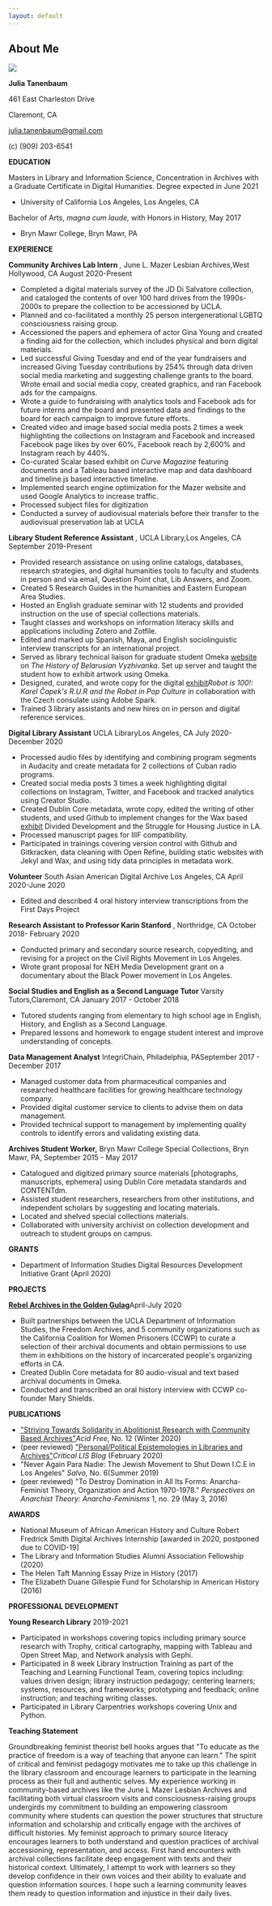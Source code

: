 ```yaml
---
layout: default
---
```


## About Me

<img class="profile-picture" src="sherlock.jpg">

**Julia Tanenbaum**

461 East Charleston Drive

Claremont, CA

julia.tanenbaum@gmail.com

(c) (909) 203-6541

**EDUCATION**

Masters in Library and Information Science, Concentration in Archives with a Graduate Certificate in Digital Humanities. Degree expected in June 2021

- University of California Los Angeles, Los Angeles, CA

Bachelor of Arts, _magna cum laude,_ with Honors in History, May 2017

- Bryn Mawr College, Bryn Mawr, PA

**EXPERIENCE**

**Community Archives Lab Intern** _,_ June L. Mazer Lesbian Archives,West Hollywood, CA August 2020-Present

- Completed a digital materials survey of the JD Di Salvatore collection, and cataloged the contents of over 100 hard drives from the 1990s-2000s to prepare the collection to be accessioned by UCLA.
- Planned and co-facilitated a monthly 25 person intergenerational LGBTQ consciousness raising group.
- Accessioned the papers and ephemera of actor Gina Young and created a finding aid for the collection, which includes physical and born digital materials.
- Led successful Giving Tuesday and end of the year fundraisers and increased Giving Tuesday contributions by 254% through data driven social media marketing and suggesting challenge grants to the board. Wrote email and social media copy, created graphics, and ran Facebook ads for the campaigns.
- Wrote a guide to fundraising with analytics tools and Facebook ads for future interns and the board and presented data and findings to the board for each campaign to improve future efforts.
- Created video and image based social media posts 2 times a week highlighting the collections on Instagram and Facebook and increased Facebook page likes by over 60%, Facebook reach by 2,600% and Instagram reach by 440%.
- Co-curated Scalar based exhibit on _Curve Magazine_ featuring documents and a Tableau based interactive map and data dashboard and timeline.js based interactive timeline.
- Implemented search engine optimization for the Mazer website and used Google Analytics to increase traffic.
- Processed subject files for digitization
- Conducted a survey of audiovisual materials before their transfer to the audiovisual preservation lab at UCLA

**Library Student Reference Assistant** _,_ UCLA Library,Los Angeles, CA September 2019-Present

- Provided research assistance on using online catalogs, databases, research strategies, and digital humanities tools to faculty and students in person and via email, Question Point chat, Lib Answers, and Zoom.
- Created 5 Research Guides in the humanities and Eastern European Area Studies.
- Hosted an English graduate seminar with 12 students and provided instruction on the use of special collections materials.
- Taught classes and workshops on information literacy skills and applications including Zotero and Zotfile.
- Edited and marked up Spanish, Maya, and English sociolinguistic interview transcripts for an international project.
- Served as library technical liaison for graduate student Omeka [website](https://bazlova.humspace.ucla.edu/) on _The History of Belarusian Vyzhivanka_. Set up server and taught the student how to exhibit artwork using Omeka.
- Designed, curated, and wrote copy for the digital [exhibit](https://spark.adobe.com/page/5gFJRQ3hXeYO5/)_Robot is 100!:_ _Karel Čapek&#39;s R.U.R and the Robot in Pop Culture_ in collaboration with the Czech consulate using Adobe Spark.
- Trained 3 library assistants and new hires on in person and digital reference services.

**Digital Library Assistant** UCLA LibraryLos Angeles, CA July 2020-December 2020

- Processed audio files by identifying and combining program segments in Audacity and create metadata for 2 collections of Cuban radio programs.
- Created social media posts 3 times a week highlighting digital collections on Instagram, Twitter, and Facebook and tracked analytics using Creator Studio.
- Created Dublin Core metadata, wrote copy, edited the writing of other students, and used Github to implement changes for the Wax based [exhibit](https://uclalibrary.github.io/lahousing/) Divided Development and the Struggle for Housing Justice in LA.
- Processed manuscript pages for IIIF compatibility.
- Participated in trainings covering version control with Github and Gitkracken, data cleaning with Open Refine, building static websites with Jekyl and Wax, and using tidy data principles in metadata work.

**Volunteer** South Asian American Digital Archive Los Angeles, CA April 2020-June 2020

- Edited and described 4 oral history interview transcriptions from the First Days Project

**Research Assistant to Professor Karin Stanford** , Northridge, CA October 2018- February 2020

- Conducted primary and secondary source research, copyediting, and revising for a project on the Civil Rights Movement in Los Angeles.
- Wrote grant proposal for NEH Media Development grant on a documentary about the Black Power movement in Los Angeles.

**Social Studies and English as a Second Language Tutor** Varsity Tutors,Claremont, CA January 2017 - October 2018

- Tutored students ranging from elementary to high school age in English, History, and English as a Second Language.
- Prepared lessons and homework to engage student interest and improve understanding of concepts.

**Data Management Analyst** IntegriChain, Philadelphia, PASeptember 2017 - December 2017

- Managed customer data from pharmaceutical companies and researched healthcare facilities for growing healthcare technology company.
- Provided digital customer service to clients to advise them on data management.
- Provided technical support to management by implementing quality controls to identify errors and validating existing data.

**Archives Student Worker,** Bryn Mawr College Special Collections, Bryn Mawr, PA, September 2015 - May 2017

- Catalogued and digitized primary source materials [photographs, manuscripts, ephemera] using Dublin Core metadata standards and CONTENTdm.
- Assisted student researchers, researchers from other institutions, and independent scholars by suggesting and locating materials.
- Located and shelved special collections materials.
- Collaborated with university archivist on collection development and outreach to student groups on campus.

**GRANTS**

- Department of Information Studies Digital Resources Development Initiative Grant (April 2020)

**PROJECTS**

[**Rebel Archives in the Golden Gulag**](http://rebelarchives.humspace.ucla.edu/)April-July 2020

- Built partnerships between the UCLA Department of Information Studies, the Freedom Archives, and 5 community organizations such as the California Coalition for Women Prisoners (CCWP) to curate a selection of their archival documents and obtain permissions to use them in exhibitions on the history of incarcerated people&#39;s organizing efforts in CA.
- Created Dublin Core metadata for 80 audio-visual and text based archival documents in Omeka.
- Conducted and transcribed an oral history interview with CCWP co-founder Mary Shields.

**PUBLICATIONS**

- [&quot;Striving Towards Solidarity in Abolitionist Research with Community Based Archives&quot;](https://laacollective.org/work/striving-towards-solidarity-in-abolitionst-research/)_Acid Free_, No. 12 (Winter 2020)
- (peer reviewed) [&quot;Personal/Political Epistemologies in Libraries and Archives&quot;](https://criticaltheoryis.blogspot.com/2020/02/personalpolitical-epistemologies.html)_Critical LIS Blog_ (February 2020)
- &quot;Never Again Para Nadie: The Jewish Movement to Shut Down I.C.E in Los Angeles&quot; _Salvo,_ No. 6(Summer 2019)
- (peer reviewed) &quot;To Destroy Domination in All Its Forms: Anarcha-Feminist Theory, Organization and Action 1970-1978.&quot; _Perspectives on Anarchist Theory: Anarcha-Feminisms_ 1, no. 29 (May 3, 2016)

**AWARDS**

- National Museum of African American History and Culture Robert Fredrick Smith Digital Archives Internship [awarded in 2020, postponed due to COVID-19]
- The Library and Information Studies Alumni Association Fellowship (2020)
- The Helen Taft Manning Essay Prize in History (2017)
- The Elizabeth Duane Gillespie Fund for Scholarship in American History (2016)

**PROFESSIONAL DEVELOPMENT**

**Young Research Library** 2019-2021

- Participated in workshops covering topics including primary source research with Trophy, critical cartography, mapping with Tableau and Open Street Map, and Network analysis with Gephi.
- Participated in 8 week Library Instruction Training as part of the Teaching and Learning Functional Team, covering topics including: values driven design; library instruction pedagogy; centering learners; systems, resources, and frameworks; prototyping and feedback; online instruction; and teaching writing classes.
- Participated in Library Carpentries workshops covering Unix and Python.

**Teaching Statement**

Groundbreaking feminist theorist bell hooks argues that &quot;To educate as the practice of freedom is a way of teaching that anyone can learn.&quot; The spirit of critical and feminist pedagogy motivates me to take up this challenge in the library classroom and encourage learners to participate in the learning process as their full and authentic selves. My experience working in community-based archives like the June L Mazer Lesbian Archives and facilitating both virtual classroom visits and consciousness-raising groups undergirds my commitment to building an empowering classroom community where students can question the power structures that structure information and scholarship and critically engage with the archives of difficult histories. My feminist approach to primary source literacy encourages learners to both understand and question practices of archival accessioning, representation, and access. First hand encounters with archival collections facilitate deep engagement with texts and their historical context. Ultimately, I attempt to work with learners so they develop confidence in their own voices and their ability to evaluate and question information sources. I hope such a learning community leaves them ready to question information and injustice in their daily lives.
